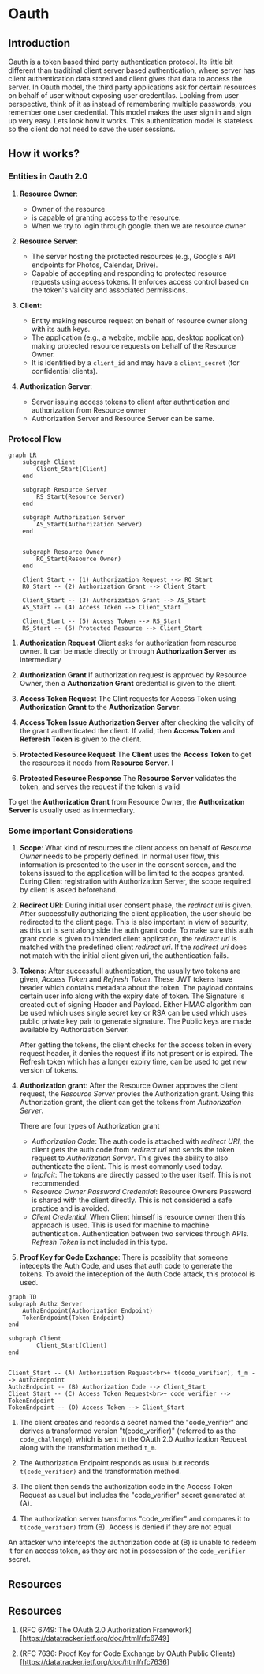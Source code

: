# Oauth

## Introduction

Oauth is a token based third party authentication protocol. Its little bit different than traditinal client server based authentication, where server has client authentication data stored and client gives that data to access the server. In Oauth model, the third party applications ask for certain resources on behalf of user without exposing user credentilas. Looking from user perspective, think of it as instead of remembering multiple passwords, you remember one user credential. This model makes the user sign in and sign up very easy. Lets look how it works. This authentication model is stateless so the client do not need to save the user sessions.

## How it works?

### Entities in Oauth 2.0

1. **Resource Owner**:
    - Owner of the resource
    - is capable of granting access to the resource.
    - When we try to login through google. then we are resource owner

2. **Resource Server**:
    - The server hosting the protected resources (e.g., Google's API endpoints for Photos, Calendar, Drive).
    - Capable of accepting and responding to protected resource requests using access tokens. It enforces access control based on the token's validity and associated permissions.
    
3. **Client**:
    - Entity making resource request on behalf of resource owner along with its auth keys. 
    - The application (e.g., a website, mobile app, desktop application) making protected resource requests on behalf of the Resource Owner.
    - It is identified by a `client_id` and may have a `client_secret` (for confidential clients).

4. **Authorization Server**:
    - Server issuing access tokens to client after authntication and authorization from Resource owner
    - Authorization Server and Resource Server can be same.

### Protocol Flow

```mermaid
graph LR
    subgraph Client
        Client_Start(Client)
    end

    subgraph Resource Server
        RS_Start(Resource Server)
    end

    subgraph Authorization Server
        AS_Start(Authorization Server)
    end


    subgraph Resource Owner
        RO_Start(Resource Owner)
    end

    Client_Start -- (1) Authorization Request --> RO_Start
    RO_Start -- (2) Authorization Grant --> Client_Start

    Client_Start -- (3) Authorization Grant --> AS_Start
    AS_Start -- (4) Access Token --> Client_Start

    Client_Start -- (5) Access Token --> RS_Start
    RS_Start -- (6) Protected Resource --> Client_Start
```

1. **Authorization Request**
    Client asks for authorization from resource owner. It can be made directly or through **Authorization Server** as intermediary

2. **Authorization Grant**
    If authorization request is approved by Resource Owner, then a **Authorization Grant** credential is given to the client.

3. **Access Token Request**
    The Clint requests for Access Token using  **Authorization Grant** to the **Authorization Server**. 

4. **Access Token Issue**
    **Authorization Server** after checking the validity of the grant authenticated the client. If valid, then **Access Token** and **Referesh Token** is given to the client.

5. **Protected Resource Request**
    The **Client** uses the **Access Token** to get the resources it needs from **Resource Server**. I

6. **Protected Resource Response**
    The **Resource Server** validates the token, and serves the request if the token is valid

To get the **Authorization Grant** from Resource Owner, the **Authorization Server** is usually used as intermediary.

### Some important Considerations

1. **Scope**: 
    What kind of resources the client access on behalf of *Resource Owner* needs to be properly defined. In normal user flow, this information is  presented to the user in the consent screen, and the tokens issued to the application will be limited to the scopes granted. During Client registration with Authorization Server, the scope required by client is asked beforehand.

2. **Redirect URI**:
    During initial user consent phase, the *redirect uri* is given. After successfully authorizing the client application, the user should be redirected to the client page. This is also important in view of security, as this uri is sent along side the auth grant code. To make sure this auth grant code is given to intended client application, the *redirect uri* is matched with the predefined client *redirect uri*. If the *redirect uri* does not match with the initial client given uri, the authentication fails. 

3. **Tokens**:
    After successfull authentication, the usually two tokens are given, *Access Token* and *Refresh Token*. These JWT tokens have header which contains metadata about the token. The payload contains certain user info along with the expiry date of token. The Signature is created out of signing Header and Payload. Either HMAC algorithm can be used which uses single secret key or RSA can be used which uses public private key pair to generate signature. The Public keys are made available by Authorization Server.

    After getting the tokens, the client checks for the access token in every request header, it denies the request if its not present or is expired. The Refresh token which has a longer expiry time, can be used to get new version of tokens.

4. **Authorization grant**:
    After the Resource Owner approves the client request, the *Resource Server* provies the Authorization grant. Using this Authorization grant, the client can get the tokens from *Authorization Server*. 
    
    There are four types of Authorization grant
    * *Authorization Code*: 
        The auth code is attached with *redirect URI*, the client gets the auth code from *redirect uri* and sends the token request to *Authorization Server*. This gives the ability to also authenticate the client. This is most commonly used today.
    * *Implicit*: 
        The tokens are directly passed to the user itself. This is not recommended. 
    * *Resource Owner Password Credential*:
        Resource Owners Password is shared with the client directly. This is not considered a safe practice and is avoided.
    * *Client Credential*:
        When Client himself is resource owner then this approach is used. This is used for machine to machine authentication. Authentication between two services through APIs. *Refresh Token* is not included in this type.

5. **Proof Key for Code Exchange**:
    There is possiblity that someone intecepts the Auth Code, and uses that auth code to generate the tokens. To avoid the inteception of the Auth Code attack, this protocol is used.
    
```mermaid
graph TD
subgraph Authz Server
    AuthzEndpoint(Authorization Endpoint)
    TokenEndpoint(Token Endpoint)
end

subgraph Client
        Client_Start(Client)
end


Client_Start -- (A) Authorization Request<br>+ t(code_verifier), t_m --> AuthzEndpoint
AuthzEndpoint -- (B) Authorization Code --> Client_Start
Client_Start -- (C) Access Token Request<br>+ code_verifier --> TokenEndpoint
TokenEndpoint -- (D) Access Token --> Client_Start
```

1. The client creates and records a secret named the "code_verifier" and derives a transformed version "t(code_verifier)" (referred to as the `code_challenge`), which is sent in the OAuth 2.0 Authorization Request along with the transformation method `t_m`.

2. The Authorization Endpoint responds as usual but records `t(code_verifier)` and the transformation method.

3. The client then sends the authorization code in the Access Token Request as usual but includes the "code_verifier" secret generated at (A).

4. The authorization server transforms "code_verifier" and compares it to `t(code_verifier)` from (B).  Access is denied if they are not equal.

An attacker who intercepts the authorization code at (B) is unable to redeem it for an access token, as they are not in possession of the `code_verifier` secret.

## Resources


## Resources

1. (RFC 6749: The OAuth 2.0 Authorization Framework)[https://datatracker.ietf.org/doc/html/rfc6749]

2. (RFC 7636: Proof Key for Code Exchange by OAuth Public Clients)[https://datatracker.ietf.org/doc/html/rfc7636]


